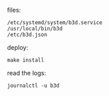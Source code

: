 files:
```
/etc/systemd/system/b3d.service
/usr/local/bin/b3d
/etc/b3d.json
```

deploy:
```
make install
```

read the logs:
```
journalctl -u b3d
```
